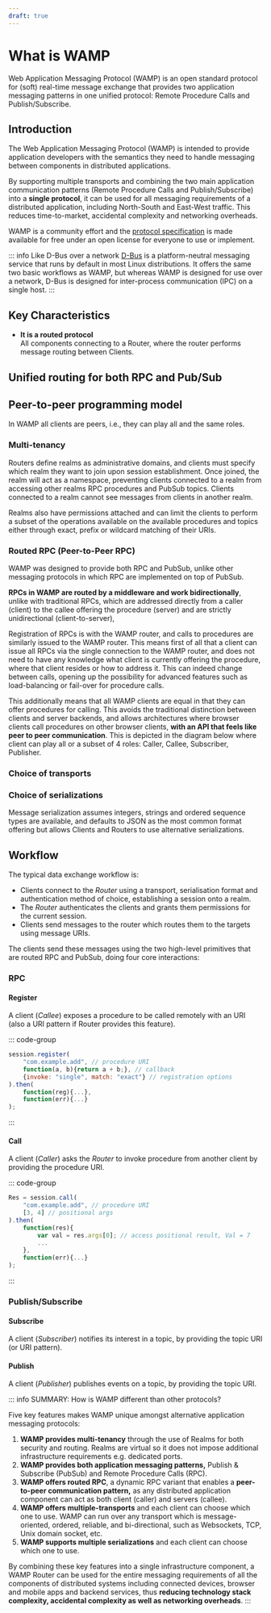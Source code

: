 ```yaml
---
draft: true
---
```

# What is WAMP
Web Application Messaging Protocol (WAMP) is an open standard protocol for (soft) real-time message exchange that provides two application messaging patterns in one unified protocol: Remote Procedure Calls and Publish/Subscribe.

## Introduction

The Web Application Messaging Protocol (WAMP) is intended to provide application developers with the semantics they need to handle messaging between components in distributed applications.

By supporting multiple transports and combining the two main application communication patterns (Remote Procedure Calls and Publish/Subscribe) into a **single protocol**, it can be used for all messaging requirements of a distributed application, including North-South and East-West traffic.  This reduces time-to-market, accidental complexity and networking overheads.

WAMP is a community effort and the [protocol specification](https://wamp-proto.org/wamp_latest_ietf.html) is made available for free under an open license for everyone to use or implement.

::: info Like D-Bus over a network
[D-Bus](https://en.wikipedia.org/wiki/D-Bus) is a platform-neutral messaging service that runs by default in most Linux distributions. It offers the same two basic workflows as WAMP, but whereas WAMP is designed for use over a network, D-Bus is designed for inter-process communication (IPC) on a single host.
:::

## Key Characteristics

* **It is a routed protocol**<br>All components connecting to a Router, where the router performs message routing between Clients.



## Unified routing for both RPC and Pub/Sub

<ZoomImg src="/assets/wamp_flows.png" width="600"/>

## Peer-to-peer programming model
In WAMP all clients are peers, i.e., they can play all and the same roles.

### Multi-tenancy

Routers define realms as administrative domains, and clients must specify which realm they want to join upon session establishment. Once joined, the realm will act as a namespace, preventing clients connected to a realm from accessing other realms  RPC procedures and PubSub topics. Clients connected to a realm cannot see messages from clients in another realm.

<ZoomImg src="/assets/realm_diagram.png"/>


Realms also have permissions attached and can limit the clients to perform a subset of the operations available on the available procedures and topics either through exact, prefix or wildcard matching of their URIs.

### Routed RPC (Peer-to-Peer RPC)

WAMP was designed to provide both RPC and PubSub, unlike other messaging protocols in which RPC are implemented on top of PubSub.

**RPCs in WAMP are routed by a middleware and work bidirectionally**, unlike with traditional RPCs, which are addressed directly from a caller (client) to the callee offering the procedure (server) and are strictly unidirectional (client-to-server),

Registration of RPCs is with the WAMP router, and calls to procedures are similarly issued to the WAMP router. This means first of all that a client can issue all RPCs via the single connection to the WAMP router, and does not need to have any knowledge what client is currently offering the procedure, where that client resides or how to address it. This can indeed change between calls, opening up the possibility for advanced features such as load-balancing or fail-over for procedure calls.

This additionally means that all WAMP clients are equal in that they can offer procedures for calling. This avoids the traditional distinction between clients and server backends, and allows architectures where browser clients call procedures on other browser clients, **with an API that feels like peer to peer communication**. This is depicted in the diagram below where client can play all or a subset of 4 roles: Caller, Callee, Subscriber, Publisher.

### Choice of transports

### Choice of serializations

Message serialization assumes integers, strings and ordered sequence types are available, and defaults to JSON as the most common format offering but allows Clients and Routers to use alternative serializations.

## Workflow

The typical data exchange workflow is:

- Clients connect to the *Router* using a transport, serialisation format and authentication method of choice, establishing a session onto a realm.
- The *Router* authenticates the clients and grants them permissions for the current session.
- Clients send messages to the router which routes them to the targets using message URIs.

The clients send these messages using the two high-level primitives that are routed RPC and PubSub, doing four core interactions:

### RPC
#### Register
A client (*Callee*) exposes a procedure to be called remotely with an URI (also a URI pattern if Router provides this feature).

::: code-group
```javascript [Javascript]
session.register(
    "com.example.add", // procedure URI
    function(a, b){return a + b;}, // callback
    {invoke: "single", match: "exact"} // registration options
).then(
    function(reg){...},
    function(err){...}
);
```
:::


#### Call
A client (*Caller*) asks the *Router* to invoke procedure from another client by providing the procedure URI.

::: code-group
```javascript [Javascript]
Res = session.call(
    "com.example.add", // procedure URI
    [3, 4] // positional args
).then(
    function(res){
        var val = res.args[0]; // access positional result, Val = 7
        ...
    },
    function(err){...}
);
```
:::

### Publish/Subscribe

#### Subscribe
A client (*Subscriber*) notifies its interest in a topic, by providing the topic URI (or URI pattern).

#### Publish
A client (*Publisher*) publishes events on a topic, by providing the topic URI.

::: info SUMMARY: How is WAMP different than other protocols?

Five key features makes WAMP unique amongst alternative application messaging protocols:

1. **WAMP provides multi-tenancy** through the use of Realms for both security and routing. Realms are virtual so it does not impose additional infrastructure requirements e.g. dedicated ports.
2. **WAMP provides both application messaging patterns,** Publish & Subscribe (PubSub) and Remote Procedure Calls (RPC).
3. **WAMP offers routed RPC**, a dynamic RPC variant that enables a **peer-to-peer communication pattern,** as any distributed application component can act as both client (caller) and servers (callee).
4. **WAMP offers multiple-transports** and each client can choose which one to use. WAMP can run over any transport which is message-oriented, ordered, reliable, and bi-directional, such as Websockets, TCP, Unix domain socket, etc.
5. **WAMP supports multiple serializations** and each client can choose which one to use.

By combining these key features into a single infrastructure component, a WAMP Router can be used for the entire messaging requirements of all the components of distributed systems including connected devices, browser and mobile apps and backend services, thus **reducing technology stack complexity, accidental complexity as well as networking overheads**.
:::

